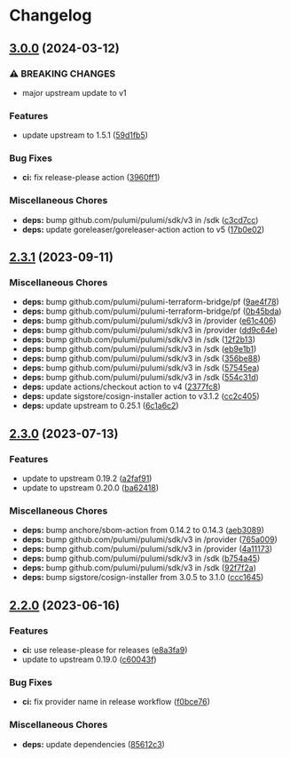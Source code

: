 # Changelog

## [3.0.0](https://github.com/pulumiverse/pulumi-buildkite/compare/v2.3.1...v3.0.0) (2024-03-12)


### ⚠ BREAKING CHANGES

* major upstream update to v1

### Features

* update upstream to 1.5.1 ([59d1fb5](https://github.com/pulumiverse/pulumi-buildkite/commit/59d1fb5427446452fcb6123e51861b252a10d685))


### Bug Fixes

* **ci:** fix release-please action ([3960ff1](https://github.com/pulumiverse/pulumi-buildkite/commit/3960ff1b9fb01deb71bac066cc1ad7139b372722))


### Miscellaneous Chores

* **deps:** bump github.com/pulumi/pulumi/sdk/v3 in /sdk ([c3cd7cc](https://github.com/pulumiverse/pulumi-buildkite/commit/c3cd7cc214e71d6d5b7ab38555a2050b785b8dde))
* **deps:** update goreleaser/goreleaser-action action to v5 ([17b0e02](https://github.com/pulumiverse/pulumi-buildkite/commit/17b0e027263d0fcf0749054cf5417f77264c33c2))

## [2.3.1](https://github.com/pulumiverse/pulumi-buildkite/compare/v2.3.0...v2.3.1) (2023-09-11)


### Miscellaneous Chores

* **deps:** bump github.com/pulumi/pulumi-terraform-bridge/pf ([9ae4f78](https://github.com/pulumiverse/pulumi-buildkite/commit/9ae4f788455e322c26b8c9cd419fa28655126254))
* **deps:** bump github.com/pulumi/pulumi-terraform-bridge/pf ([0b45bda](https://github.com/pulumiverse/pulumi-buildkite/commit/0b45bdaf090ab07fd5bbc0ada3275fa674df855b))
* **deps:** bump github.com/pulumi/pulumi/sdk/v3 in /provider ([e61c406](https://github.com/pulumiverse/pulumi-buildkite/commit/e61c406cbbc6746eecaa68ca2040fc4be028102d))
* **deps:** bump github.com/pulumi/pulumi/sdk/v3 in /provider ([dd9c64e](https://github.com/pulumiverse/pulumi-buildkite/commit/dd9c64e057109b09e2a48f75aaa90d358f683475))
* **deps:** bump github.com/pulumi/pulumi/sdk/v3 in /sdk ([12f2b13](https://github.com/pulumiverse/pulumi-buildkite/commit/12f2b1374e908a2da3c6c3be2ae37462fbeac2eb))
* **deps:** bump github.com/pulumi/pulumi/sdk/v3 in /sdk ([eb9e1b1](https://github.com/pulumiverse/pulumi-buildkite/commit/eb9e1b150d4158466f2f058976641f483c376db8))
* **deps:** bump github.com/pulumi/pulumi/sdk/v3 in /sdk ([356be88](https://github.com/pulumiverse/pulumi-buildkite/commit/356be88c684173637183eadd16b050d5179877d4))
* **deps:** bump github.com/pulumi/pulumi/sdk/v3 in /sdk ([57545ea](https://github.com/pulumiverse/pulumi-buildkite/commit/57545ea5e2f63d317594d379e90ecd073d009945))
* **deps:** bump github.com/pulumi/pulumi/sdk/v3 in /sdk ([554c31d](https://github.com/pulumiverse/pulumi-buildkite/commit/554c31dec7a0afe7e257608a5327e45ba284e8fa))
* **deps:** update actions/checkout action to v4 ([2377fc8](https://github.com/pulumiverse/pulumi-buildkite/commit/2377fc8f8d1db06b953afced5faa3602971abd3d))
* **deps:** update sigstore/cosign-installer action to v3.1.2 ([cc2c405](https://github.com/pulumiverse/pulumi-buildkite/commit/cc2c405d3cff47f1708f8d2768f887f967b3e1f0))
* **deps:** update upstream to 0.25.1 ([6c1a6c2](https://github.com/pulumiverse/pulumi-buildkite/commit/6c1a6c205b1fb1b2d7479865885a601253a231ce))

## [2.3.0](https://github.com/pulumiverse/pulumi-buildkite/compare/v2.2.0...v2.3.0) (2023-07-13)


### Features

* update to upstream 0.19.2 ([a2faf91](https://github.com/pulumiverse/pulumi-buildkite/commit/a2faf91139a0bdfc98f640c909fe1acaf0b1a885))
* update to upstream 0.20.0 ([ba62418](https://github.com/pulumiverse/pulumi-buildkite/commit/ba6241863c6c20b360e10711d75f8beebeac6e25))


### Miscellaneous Chores

* **deps:** bump anchore/sbom-action from 0.14.2 to 0.14.3 ([aeb3089](https://github.com/pulumiverse/pulumi-buildkite/commit/aeb30894a0c962a6fd9f093b413900de270b3591))
* **deps:** bump github.com/pulumi/pulumi/sdk/v3 in /provider ([765a009](https://github.com/pulumiverse/pulumi-buildkite/commit/765a0098ab07d6043cdd78c8090499a0c9648c16))
* **deps:** bump github.com/pulumi/pulumi/sdk/v3 in /provider ([4a11173](https://github.com/pulumiverse/pulumi-buildkite/commit/4a11173f626929fab0ef7782cf2f9d9fd870cead))
* **deps:** bump github.com/pulumi/pulumi/sdk/v3 in /sdk ([b754a45](https://github.com/pulumiverse/pulumi-buildkite/commit/b754a4538f988fa533f3e5078f43f491ddcdd810))
* **deps:** bump github.com/pulumi/pulumi/sdk/v3 in /sdk ([92f7f2a](https://github.com/pulumiverse/pulumi-buildkite/commit/92f7f2abceb4bf0065fe25611fa126c69a8fdc95))
* **deps:** bump sigstore/cosign-installer from 3.0.5 to 3.1.0 ([ccc1645](https://github.com/pulumiverse/pulumi-buildkite/commit/ccc164554054bc72721f931332d3291813fb8c15))

## [2.2.0](https://github.com/pulumiverse/pulumi-buildkite/compare/v2.1.1...v2.2.0) (2023-06-16)


### Features

* **ci:** use release-please for releases ([e8a3fa9](https://github.com/pulumiverse/pulumi-buildkite/commit/e8a3fa9505c7dc0f5dba1206ef64c36a4ff779a7))
* update to upstream 0.19.0 ([c60043f](https://github.com/pulumiverse/pulumi-buildkite/commit/c60043fd3eaaa8530a4fa706a13664987cab56c3))


### Bug Fixes

* **ci:** fix provider name in release workflow ([f0bce76](https://github.com/pulumiverse/pulumi-buildkite/commit/f0bce7639726b38c56178565c4debb7ab9c2cd01))


### Miscellaneous Chores

* **deps:** update dependencies ([85612c3](https://github.com/pulumiverse/pulumi-buildkite/commit/85612c39d8b087621fe7e2ec3b5f6b0bc35606a0))
